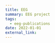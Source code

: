 ```yaml
---
title: EEG
summary: EEG project
tags:
  - eeg-publications
date: 2022-01-01
external_link: 
---
```


